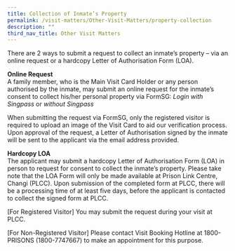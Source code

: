 ```yaml
---
title: Collection of Inmate’s Property
permalink: /visit-matters/Other-Visit-Matters/property-collection
description: ""
third_nav_title: Other Visit Matters
---
```

There are 2 ways to submit a request to collect an inmate’s property – via an online request or a hardcopy Letter of Authorisation Form (LOA).

**Online Request**<br>
A family member, who is the Main Visit Card Holder or any person authorised by the inmate, may submit an online request for the inmate’s consent to collect his/her personal property via FormSG: *Login with Singpass* or *without Singpass*

When submitting the request via FormSG, only the registered visitor is required to upload an image of the Visit Card to aid our verification process. Upon approval of the request, a Letter of Authorisation signed by the inmate will be sent to the applicant via the email address provided.

**Hardcopy LOA**<br>
The applicant may submit a hardcopy Letter of Authorisation Form (LOA) in person to request for consent to collect the inmate’s property. Please take note that the LOA Form will only be made available at Prison Link Centre, Changi (PLCC). Upon submission of the completed form at PLCC, there will be a processing time of at least five days, before the applicant is contacted to collect the signed form at PLCC.

[For Registered Visitor] You may submit the request during your visit at PLCC.

[For Non-Registered Visitor] Please contact Visit Booking Hotline at 1800-PRISONS (1800-7747667) to make an appointment for this purpose.